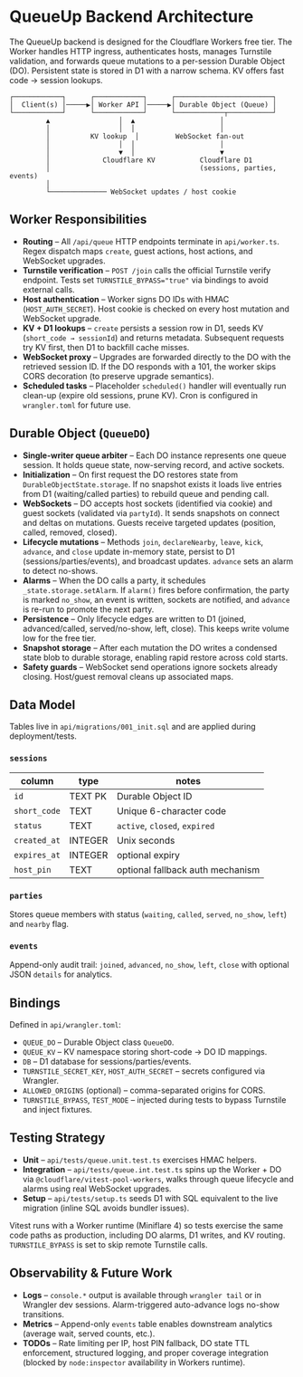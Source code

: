 # QueueUp Backend Architecture

The QueueUp backend is designed for the Cloudflare Workers free tier. The Worker handles HTTP ingress, authenticates hosts, manages Turnstile validation, and forwards queue mutations to a per-session Durable Object (DO). Persistent state is stored in D1 with a narrow schema. KV offers fast code → session lookups.

```
┌────────────┐      ┌────────────┐      ┌────────────────────────┐
│  Client(s) │─────▶│ Worker API │─────▶│ Durable Object (Queue) │
└────────────┘      └────────────┘      └────────────┬───────────┘
         ▲                 │  ▲                     │
         │                 │  │                     │
         │          KV lookup  │         WebSocket fan-out
         │                 │  │                     │
         │                 ▼  │                     ▼
         │             Cloudflare KV           Cloudflare D1
         │                                     (sessions, parties, events)
         │
         └────────────── WebSocket updates / host cookie
```

## Worker Responsibilities

- **Routing** – All `/api/queue` HTTP endpoints terminate in `api/worker.ts`. Regex dispatch maps `create`, guest actions, host actions, and WebSocket upgrades.
- **Turnstile verification** – `POST /join` calls the official Turnstile verify endpoint. Tests set `TURNSTILE_BYPASS="true"` via bindings to avoid external calls.
- **Host authentication** – Worker signs DO IDs with HMAC (`HOST_AUTH_SECRET`). Host cookie is checked on every host mutation and WebSocket upgrade.
- **KV + D1 lookups** – `create` persists a session row in D1, seeds KV (`short_code → sessionId`) and returns metadata. Subsequent requests try KV first, then D1 to backfill cache misses.
- **WebSocket proxy** – Upgrades are forwarded directly to the DO with the retrieved session ID. If the DO responds with a 101, the worker skips CORS decoration (to preserve upgrade semantics).
- **Scheduled tasks** – Placeholder `scheduled()` handler will eventually run clean-up (expire old sessions, prune KV). Cron is configured in `wrangler.toml` for future use.

## Durable Object (`QueueDO`)

- **Single-writer queue arbiter** – Each DO instance represents one queue session. It holds queue state, now-serving record, and active sockets.
- **Initialization** – On first request the DO restores state from `DurableObjectState.storage`. If no snapshot exists it loads live entries from D1 (waiting/called parties) to rebuild queue and pending call.
- **WebSockets** – DO accepts host sockets (identified via cookie) and guest sockets (validated via `partyId`). It sends snapshots on connect and deltas on mutations. Guests receive targeted updates (position, called, removed, closed).
- **Lifecycle mutations** – Methods `join`, `declareNearby`, `leave`, `kick`, `advance`, and `close` update in-memory state, persist to D1 (sessions/parties/events), and broadcast updates. `advance` sets an alarm to detect no-shows.
- **Alarms** – When the DO calls a party, it schedules `_state.storage.setAlarm`. If `alarm()` fires before confirmation, the party is marked `no_show`, an event is written, sockets are notified, and `advance` is re-run to promote the next party.
- **Persistence** – Only lifecycle edges are written to D1 (joined, advanced/called, served/no-show, left, close). This keeps write volume low for the free tier.
- **Snapshot storage** – After each mutation the DO writes a condensed state blob to durable storage, enabling rapid restore across cold starts.
- **Safety guards** – WebSocket send operations ignore sockets already closing. Host/guest removal cleans up associated maps.

## Data Model

Tables live in `api/migrations/001_init.sql` and are applied during deployment/tests.

### `sessions`

| column       | type    | notes                              |
|--------------|---------|------------------------------------|
| `id`         | TEXT PK | Durable Object ID                  |
| `short_code` | TEXT    | Unique 6-character code            |
| `status`     | TEXT    | `active`, `closed`, `expired`      |
| `created_at` | INTEGER | Unix seconds                       |
| `expires_at` | INTEGER | optional expiry                    |
| `host_pin`   | TEXT    | optional fallback auth mechanism   |

### `parties`

Stores queue members with status (`waiting`, `called`, `served`, `no_show`, `left`) and `nearby` flag.

### `events`

Append-only audit trail: `joined`, `advanced`, `no_show`, `left`, `close` with optional JSON `details` for analytics.

## Bindings

Defined in `api/wrangler.toml`:

- `QUEUE_DO` – Durable Object class `QueueDO`.
- `QUEUE_KV` – KV namespace storing short-code → DO ID mappings.
- `DB` – D1 database for sessions/parties/events.
- `TURNSTILE_SECRET_KEY`, `HOST_AUTH_SECRET` – secrets configured via Wrangler.
- `ALLOWED_ORIGINS` (optional) – comma-separated origins for CORS.
- `TURNSTILE_BYPASS`, `TEST_MODE` – injected during tests to bypass Turnstile and inject fixtures.

## Testing Strategy

- **Unit** – `api/tests/queue.unit.test.ts` exercises HMAC helpers.
- **Integration** – `api/tests/queue.int.test.ts` spins up the Worker + DO via `@cloudflare/vitest-pool-workers`, walks through queue lifecycle and alarms using real WebSocket upgrades.
- **Setup** – `api/tests/setup.ts` seeds D1 with SQL equivalent to the live migration (inline SQL avoids bundler issues).

Vitest runs with a Worker runtime (Miniflare 4) so tests exercise the same code paths as production, including DO alarms, D1 writes, and KV routing. `TURNSTILE_BYPASS` is set to skip remote Turnstile calls.

## Observability & Future Work

- **Logs** – `console.*` output is available through `wrangler tail` or in Wrangler dev sessions. Alarm-triggered auto-advance logs no-show transitions.
- **Metrics** – Append-only `events` table enables downstream analytics (average wait, served counts, etc.).
- **TODOs** – Rate limiting per IP, host PIN fallback, DO state TTL enforcement, structured logging, and proper coverage integration (blocked by `node:inspector` availability in Workers runtime).
